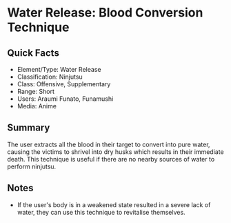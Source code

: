 # Water Release: Blood Conversion Technique

## Quick Facts
- Element/Type: Water Release
- Classification: Ninjutsu
- Class: Offensive, Supplementary
- Range: Short
- Users: Araumi Funato, Funamushi
- Media: Anime

## Summary
The user extracts all the blood in their target to convert into pure water, causing the victims to shrivel into dry husks which results in their immediate death. This technique is useful if there are no nearby sources of water to perform ninjutsu.

## Notes
- If the user's body is in a weakened state resulted in a severe lack of water, they can use this technique to revitalise themselves.
